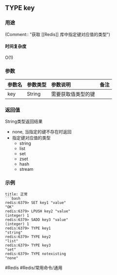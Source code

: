 ## TYPE key

### 用途
(Comment:: "获取 [[Redis]] 库中指定键对应值的类型")

#### 时间复杂度
O(1)

### 参数
|参数名|参数类型|参数说明|备注|
|:-|:-|:-|:-|
|key|String|需要获取值类型的键||

### 返回值
String类型返回结果
- none, 当指定的键不存在时返回
- 指定键对应值的类型
	- string
	- list
	- set
	- zset
	- hash
	- stream

### 示例
```ad-info
title: 正常
```bash
redis:6379> SET key1 "value"
"OK"
redis:6379> LPUSH key2 "value"
(integer) 1
redis:6379> SADD key3 "value"
(integer) 1
redis:6379> TYPE key1
"string"
redis:6379> TYPE key2
"list"
redis:6379> TYPE key3
"set"
redis:6379> TYPE notexisting
"none"
```

#Redis #Redis/常用命令/通用 